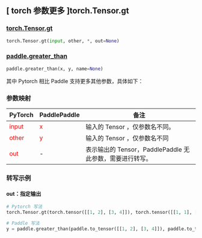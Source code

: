 ## [ torch 参数更多 ]torch.Tensor.gt

### [torch.Tensor.gt](https://pytorch.org/docs/1.13/generated/torch.Tensor.gt.html?highlight=torch+tensor+gt#torch.Tensor.gt)

```python
torch.Tensor.gt(input, other, *, out=None)
```

### [paddle.greater_than](https://www.paddlepaddle.org.cn/documentation/docs/zh/api/paddle/greater_than_cn.html)

```python
paddle.greater_than(x, y, name=None)
```

其中 Pytorch 相比 Paddle 支持更多其他参数，具体如下：

### 参数映射
| PyTorch                          | PaddlePaddle                 | 备注                                                   |
|----------------------------------|------------------------------| ------------------------------------------------------ |
| <font color='red'> input </font> | <font color='red'> x </font> | 输入的 Tensor ，仅参数名不同。                                     |
| <font color='red'> other </font> | <font color='red'> y </font> | 输入的 Tensor ，仅参数名不同
| <font color='red'> out </font>   | -                            | 表示输出的 Tensor，PaddlePaddle 无此参数，需要进行转写。              |

### 转写示例

#### out：指定输出
```python
# Pytorch 写法
torch.Tensor.gt(torch.tensor([[1, 2], [3, 4]]), torch.tensor([[1, 1], [4, 4]]), out = y) # 同 y = torch.Tensor.gt(torch.tensor([[1, 2], [3, 4]]), torch.tensor([[1, 1], [4, 4]]))

# Paddle 写法
y = paddle.greater_than(paddle.to_tensor([[1, 2], [3, 4]]), paddle.to_tensor([[1, 1], [4, 4]]))
```
